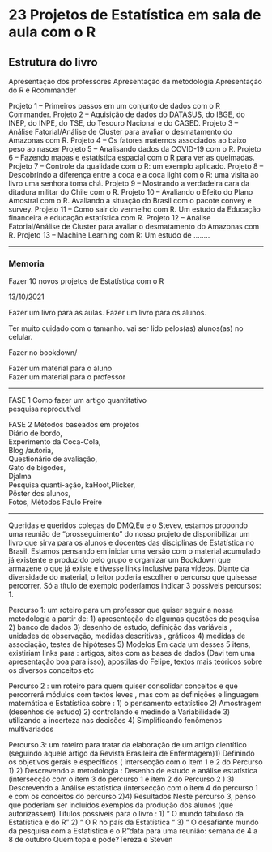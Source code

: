 # 23 Projetos de Estatística em sala de aula com o **R**

## Estrutura do livro

Apresentação dos professores
Apresentação da metodologia
Apresentação do R e Rcommander

Projeto 1 – Primeiros passos em um conjunto de dados com o R Commander.
Projeto 2 – Aquisição de dados do DATASUS, do IBGE, do INEP, do INPE, do TSE, do Tesouro Nacional e do CAGED.
Projeto 3 – Análise Fatorial/Análise de Cluster para avaliar o desmatamento do Amazonas com R.
Projeto 4 – Os fatores maternos associados ao baixo peso ao nascer 
Projeto 5 – Analisando dados da COVID-19 com o R.
Projeto 6 – Fazendo mapas e estatística espacial com o R para ver as queimadas.
Projeto 7 – Controle da qualidade com o R: um exemplo aplicado.
Projeto 8 –  Descobrindo a diferença entre a coca e a coca light com o R: uma visita ao livro uma senhora toma chá.
Projeto 9 – Mostrando a verdadeira cara da ditadura militar do Chile com o R.
Projeto 10 – Avaliando o Efeito do Plano Amostral com o R.  Avaliando a situação do Brasil com o pacote convey e survey.
Projeto 11 – Como sair do vermelho com R. Um estudo da Educação financeira e educação estatística com R.
Projeto 12 – Análise Fatorial/Análise de Cluster para avaliar o desmatamento do Amazonas com R.
Projeto 13 – Machine Learning com R: Um estudo de ........

----------------------------------------------------------------------------

### Memoria

Fazer 10 novos projetos de Estatística com o R


13/10/2021

Fazer um livro para as aulas. 
Fazer um livro para os alunos.

Ter muito cuidado com o tamanho. vai ser lido pelos(as) alunos(as) no celular. 


Fazer no bookdown/

Fazer um material para o aluno   
Fazer um material para o professor




----------------------------------------------------------------------------

FASE 1
    Como fazer um artigo quantitativo          
	pesquisa reprodutível       
     
FASE 2
    Métodos  baseados em projetos    
    Diário de bordo,    
	Experimento da Coca-Cola,   
	Blog /autoria,   
    Questionário de avaliação,   
	Gato de bigodes,    
	Djalma      
    Pesquisa quanti-ação,
	kaHoot,Plicker,    
	Pôster dos alunos,   
	Fotos,
	Métodos Paulo Freire     



----------------------------------------------------------------------------


Queridas e queridos colegas do DMQ,Eu e o Stevev, estamos propondo  uma reunião de “prosseguimento” do nosso projeto de disponibilizar um livro que sirva para os alunos e docentes das disciplinas de Estatística no Brasil. Estamos pensando em iniciar uma versão com o material acumulado já existente e produzido pelo grupo e organizar um Bookdown que armazene o que já existe e tivesse links inclusive para vídeos. Diante da diversidade do material, o leitor poderia escolher o percurso que quisesse percorrer. Só a título de exemplo poderíamos indicar 3 possíveis percursos: 1.	

Percurso 1: um roteiro para um professor  que quiser seguir  a nossa metodologia a partir de: 1) apresentação de algumas questões de pesquisa 2) banco de dados 3) desenho de estudo, definição das variáveis , unidades de observação, medidas descritivas , gráficos  4) medidas de associação, testes de hipóteses 5) Modelos Em cada um desses 5 itens, existiriam links para : artigos, sites com as bases de dados (Davi tem uma apresentação boa para isso), apostilas do Felipe, textos mais teóricos sobre os diversos conceitos etc       

Percurso 2 : um roteiro  para quem quiser consolidar conceitos e que percorrerá módulos com textos leves , mas com as definições e linguagem matemática e Estatística sobre : 1) o pensamento estatístico 2) Amostragem (desenhos de estudo) 2) controlando e medindo a Variabilidade 3) utilizando a incerteza nas decisões  4) Simplificando fenômenos multivariados        

Percurso 3: um roteiro para tratar da  elaboração de um artigo científico (seguindo aquele artigo da Revista Brasileira de Enfermagem)1) Definindo os objetivos gerais e específicos ( intersecção com o item 1 e 2 do Percurso 1)  2) Descrevendo a metodologia : Desenho de estudo e análise estatística  (intersecção com o item 3 do percurso 1 e  item 2 do Percurso 2 ) 3) Descrevendo a Análise estatística  (intersecção com o item 4 do percurso 1 e com os conceitos do percurso 2)4) Resultados   Neste percurso 3, penso que poderiam ser incluídos  exemplos da produção dos alunos (que autorizassem) Títulos possíveis para o livro : 1) “ O  mundo fabuloso da Estatística e do R” 2) “ O R no país da Estatística   “ 3) “ O desafiante  mundo da pesquisa com a Estatística e o R”data para uma reunião: semana de 4 a 8 de outubro Quem topa e pode?Tereza e Steven
